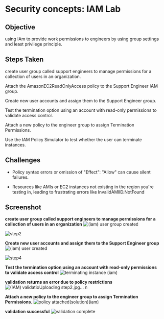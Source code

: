 # Security concepts: IAM Lab

## Objective
using IAm to provide work permissions to engineers by using group settings and least privilege principle.

## Steps Taken

create user group called support engineers to manage permissions for a collection of users in an organization.

Attach the AmazonEC2ReadOnlyAccess policy to the Support Engineer IAM group.

Create new user accounts and assign them to the Support Engineer group.

Test the termination option using an account with read-only permissions to validate access control.

Attach a new policy to the engineer group to assign Termination Permissions.

Use the IAM Policy Simulator to test whether the user can terminate instances.

## Challenges

- Policy syntax errors or omission of "Effect": "Allow" can cause silent failures.

- Resources like AMIs or EC2 instances not existing in the region you're testing in,
leading to frustrating errors like InvalidAMIID.NotFound

## Screenshot
**create user group called support engineers to manage permissions for a collection of users in an organization**
![(iam) user group created](https://github.com/user-attachments/assets/870effa7-a105-43c1-a456-8063a2502bb1)

![step2](https://github.com/user-attachments/assets/9b37d35e-8fc8-4bef-8c08-0156bdeac6bf)


**Create new user accounts and assign them to the Support Engineer group**
![(iam) user created](https://github.com/user-attachments/assets/e0a79edf-227f-4083-80e7-b2bed8be6f69) 

![step4](https://github.com/user-attachments/assets/0ad0961f-7a4f-467f-a85a-7b3b9fafdf79)


**Test the termination option using an account with read-only permissions to validate access control**
![terminating instance (iam)](https://github.com/user-attachments/assets/b320ce81-f432-4e65-ad8b-e04722bf63f5)


**validation returns an error due to policy restrictions**
![(IAM) validatio![Uploading step2.jpg…]()
n](https://github.com/user-attachments/assets/7554318b-7d2d-4d9f-a44b-9cfe56b55a70)


**Attach a new policy to the engineer group to assign Termination Permissions.**
![policy attached(solution)(iam)](https://github.com/user-attachments/assets/480aebe9-2b41-45c7-aea1-35675a2c667b)


**validation successful**
![validation complete](https://github.com/user-attachments/assets/bcd6f7a6-6136-44db-9d22-2c8d430ae5b0)

